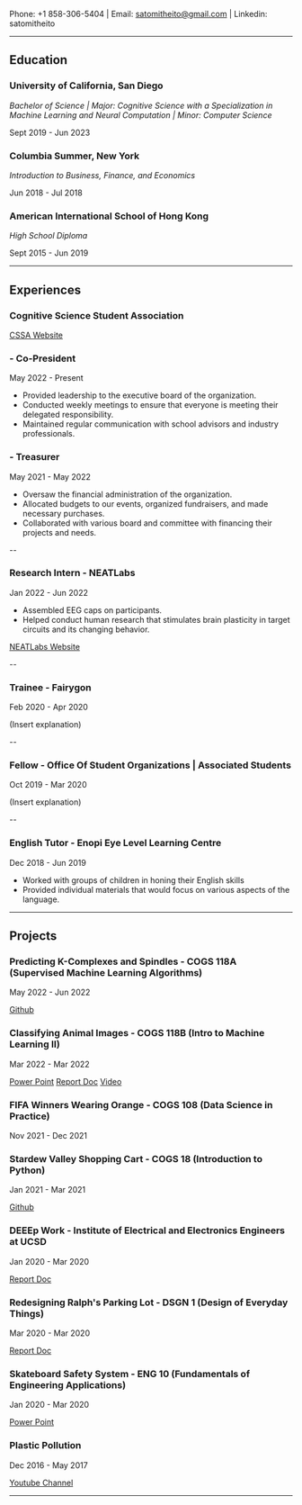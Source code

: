 Phone: +1 858-306-5404 | Email: satomitheito@gmail.com | Linkedin: satomitheito

---
## Education
### University of California, San Diego 
*Bachelor of Science | Major: Cognitive Science with a Specialization in Machine Learning and Neural Computation | Minor: Computer Science*

Sept 2019 - Jun 2023


### Columbia Summer, New York
*Introduction to Business, Finance, and Economics*

Jun 2018 - Jul 2018


### American International School of Hong Kong
*High School Diploma*

Sept 2015 - Jun 2019

---

## Experiences 

### Cognitive Science Student Association
[CSSA Website](https://cssa-ucsd.org/#/)
### - Co-President 
May 2022 - Present

- Provided leadership to the executive board of the organization. 
- Conducted weekly meetings to ensure that everyone is meeting their delegated responsibility.
- Maintained regular communication with school advisors and industry professionals. 


### - Treasurer 
May 2021 - May 2022

- Oversaw the financial administration of the organization. 
- Allocated budgets to our events, organized fundraisers, and made necessary purchases. 
- Collaborated with various board and committee with financing their projects and needs.

--

### Research Intern - NEATLabs
Jan 2022 - Jun 2022 

- Assembled EEG caps on participants. 
- Helped conduct human research that stimulates brain plasticity in target circuits and its changing behavior.

[NEATLabs Website](https://neatlabs.ucsd.edu/index.html)

--

### Trainee - Fairygon 
Feb 2020 - Apr 2020

(Insert explanation)

--

### Fellow - Office Of Student Organizations | Associated Students
Oct 2019 - Mar 2020 

(Insert explanation) 

--

### English Tutor - Enopi Eye Level Learning Centre 
Dec 2018 - Jun 2019

- Worked with groups of children in honing their English skills
- Provided individual materials that would focus on various aspects of the language. 

---

## Projects 

### Predicting K-Complexes and Spindles - COGS 118A (Supervised Machine Learning Algorithms)
May 2022 - Jun 2022

[Github](https://github.com/COGS118A/Group016-Sp22/blob/main/FinalProject_group016.ipynb)




### Classifying Animal Images - COGS 118B (Intro to Machine Learning II)
Mar 2022 - Mar 2022

[Power Point](https://docs.google.com/presentation/d/1BvKiHuf3KMM9rC31lKVJiMy7wL1EO32qqVW4Q3TE8go/edit?usp=sharing)
[Report Doc](https://docs.google.com/document/d/1npZt5AmOw5H6HAmAkiWImiCBls29TT0qAIaXuKbur6k/edit?usp=sharing)
[Video](https://drive.google.com/file/d/1vYAc64DjNcLIO2HQKlL1TdimNBuubrY6/view?usp=sharing)




### FIFA Winners Wearing Orange - COGS 108 (Data Science in Practice)
Nov 2021 - Dec 2021




### Stardew Valley Shopping Cart - COGS 18 (Introduction to Python)
Jan 2021 - Mar 2021

[Github](https://github.com/satomitheito/COGS18)




### DEEEp Work - Institute of Electrical and Electronics Engineers at UCSD
Jan 2020 - Mar 2020 


[Report Doc](https://docs.google.com/document/d/1Hws-riErodUQJlsDMCisj5t5Z2H1adTCzAhOHNWS1MQ/edit)




### Redesigning Ralph's Parking Lot - DSGN 1 (Design of Everyday Things)
Mar 2020 - Mar 2020

[Report Doc](https://docs.google.com/document/d/1pj5nzgQU7PjQzxMcy34b-j5CJMu6oVG9jod3bfQp1-E/edit)




### Skateboard Safety System - ENG 10 (Fundamentals of Engineering Applications)
Jan 2020 - Mar 2020 

[Power Point](https://docs.google.com/presentation/d/1a4f0jeQiOt_RZk-05sOUlFMD7DGaG6ECZM7DC-M0Urk/edit?usp=sharing)




### Plastic Pollution 
Dec 2016 - May 2017

[Youtube Channel](https://www.youtube.com/channel/UCsUIRQA5K7pmY320n5euXug)




---



